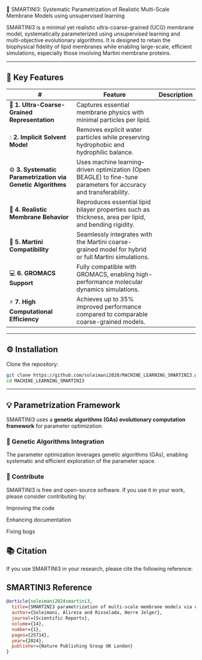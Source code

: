 🧠 SMARTINI3: Systematic Parametrization of Realistic Multi-Scale Membrane Models using unsupervised learning 

SMARTINI3 is a minimal yet realistic ultra-coarse-grained (UCG) membrane model, systematically parameterized using unsupervised learning and multi-objective evolutionary algorithms.
It is designed to retain the biophysical fidelity of lipid membranes while enabling large-scale, efficient simulations, especially those involving Martini membrane proteins.



---

## 🌟 Key Features

| # | Feature | Description |
|---|----------|--------------|
| 🧩 **1. Ultra-Coarse-Grained Representation** | Captures essential membrane physics with minimal particles per lipid. |
| 💧 **2. Implicit Solvent Model** | Removes explicit water particles while preserving hydrophobic and hydrophilic balance. |
| ⚙️ **3. Systematic Parametrization via Genetic Algorithms** | Uses machine learning–driven optimization (Open BEAGLE) to fine-tune parameters for accuracy and transferability. |
| 🧬 **4. Realistic Membrane Behavior** | Reproduces essential lipid bilayer properties such as thickness, area per lipid, and bending rigidity. |
| 🧠 **5. Martini Compatibility** | Seamlessly integrates with the Martini coarse-grained model for hybrid or full Martini simulations. |
| 💻 **6. GROMACS Support** | Fully compatible with GROMACS, enabling high-performance molecular dynamics simulations. |
| ⚡ **7. High Computational Efficiency** | Achieves up to 35% improved performance compared to comparable coarse-grained models. |

---
## ⚙️ Installation

Clone the repository:

```bash
git clone https://github.com/soleimani2020/MACHINE_LEARNING_SMARTINI3.git
cd MACHINE_LEARNING_SMARTINI3
```

---

## 💡 Parametrization Framework

SMARTINI3 uses a **genetic algorithms (GAs) evolutionary computation framework** for parameter optimization.

### 🔬 Genetic Algorithms Integration

The parameter optimization leverages genetic algorithms (GAs), enabling systematic and efficient exploration of the parameter space.

### 🤝 Contribute

SMARTINI3 is free and open-source software.
If you use it in your work, please consider contributing by:

Improving the code

Enhancing documentation

Fixing bugs




## 📚 Citation

If you use SMARTINI3 in your research, please cite the following reference:

## SMARTINI3 Reference

```bibtex
@article{soleimani2024smartini3,
  title={SMARTINI3 parametrization of multi-scale membrane models via unsupervised learning methods},
  author={Soleimani, Alireza and Risselada, Herre Jelger},
  journal={Scientific Reports},
  volume={14},
  number={1},
  pages={25714},
  year={2024},
  publisher={Nature Publishing Group UK London}
}
